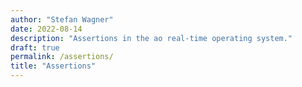 ```yaml
---
author: "Stefan Wagner"
date: 2022-08-14
description: "Assertions in the ao real-time operating system."
draft: true
permalink: /assertions/
title: "Assertions"
---
```

